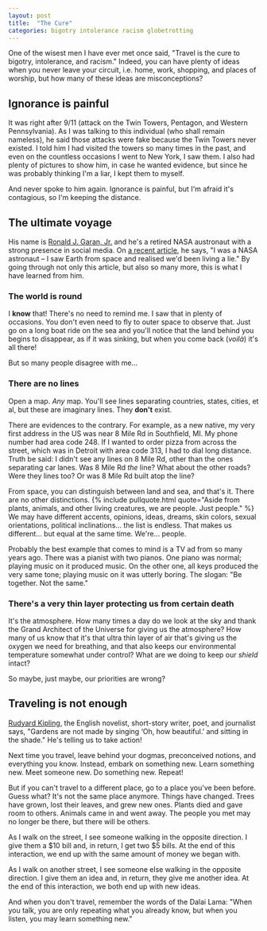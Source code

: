 ```yaml
---
layout: post
title:  "The Cure"
categories: bigotry intolerance racism globetrotting
---
```

One of the wisest men I have ever met once said, "Travel is the cure to bigotry, intolerance, and racism." Indeed, you can have plenty of ideas when you never leave your circuit, i.e. home, work, shopping, and places of worship, but how many of these ideas are misconceptions?

## Ignorance is painful

It was right after 9/11 (attack on the Twin Towers, Pentagon, and Western Pennsylvania). As I was talking to this individual (who shall remain nameless), he said those attacks were fake because the Twin Towers never existed. I told him I had visited the towers so many times in the past, and even on the countless occasions I went to New York, I saw them. I also had plenty of pictures to show him, in case he wanted evidence, but since he was probably thinking I'm a liar, I kept them to myself.

And never spoke to him again. Ignorance is painful, but I'm afraid it's contagious, so I'm keeping the distance.

## The ultimate voyage

His name is [Ronald J. Garan, Jr.](https://en.wikipedia.org/wiki/Ronald_J._Garan_Jr.) and he's a retired NASA austronaut with a strong presence in social media. On [a recent article](https://www.mirror.co.uk/news/weird-news/i-nasa-astronaut--saw-33227212), he says, "I was a NASA astronaut – I saw Earth from space and realised we'd been living a lie." By going through not only this article, but also so many more, this is what I have learned from him.

### The world is round

I **know** that! There's no need to remind me. I saw that in plenty of occasions. You don't even need to fly to outer space to observe that. Just go on a long boat ride on the sea and you'll notice that the land behind you begins to disappear, as if it was sinking, but when you come back (*voilà*) it's all there!

But so many people disagree with me…

### There are no lines

Open a map. *Any* map. You'll see lines separating countries, states, cities, et al, but these are imaginary lines. They **don't** exist.

There are evidences to the contrary. For example, as a new native, my very first address in the US was near 8 Mile Rd in Southfield, MI. My phone number had area code 248. If I wanted to order pizza from across the street, which was in Detroit with area code 313, I had to dial long distance. Truth be said: I didn't see any lines on 8 Mile Rd, other than the ones separating car lanes. Was 8 Mile Rd *the* line? What about the other roads? Were they lines too? Or was 8 Mile Rd built atop the line?

From space, you can distinguish between land and sea, and that's it. There are no other distinctions. {% include pullquote.html quote="Aside from plants, animals, and other living creatures, we are people. Just people." %} We may have different accents, opinions, ideas, dreams, skin colors, sexual orientations, political inclinations… the list is endless. That makes us different… but equal at the same time. We're… people.

Probably the best example that comes to mind is a TV ad from so many years ago. There was a pianist with two pianos. One piano was normal; playing music on it produced music. On the other one, all keys produced the very same tone; playing music on it was utterly boring. The slogan: "Be together. Not the same."

### There's a very thin layer protecting us from certain death

It's the atmosphere. How many times a day do we look at the sky and thank the Grand Architect of the Universe for giving us the atmosphere? How many of us know that it's that ultra thin layer of air that's giving us the oxygen we need for breathing, and that also keeps our environmental temperature somewhat under control? What are we doing to keep our *shield* intact?

So maybe, just maybe, our priorities are wrong?

## Traveling is not enough

[Rudyard Kipling](https://en.wikipedia.org/wiki/Rudyard_Kipling), the English novelist, short-story writer, poet, and journalist says, "Gardens are not made by singing ‘Oh, how beautiful.’ and sitting in the shade." He's telling us to take action!

Next time you travel, leave behind your dogmas, preconceived notions, and everything you know. Instead, embark on something new. Learn something new. Meet someone new. Do something new. Repeat!

But if you can't travel to a different place, go to a place you've been before. Guess what? It's not the same place anymore. Things have changed. Trees have grown, lost their leaves, and grew new ones. Plants died and gave room to others. Animals came in and went away. The people you met may no longer be there, but there will be others.

As I walk on the street, I see someone walking in the opposite direction. I give them a $10 bill and, in return, I get two $5 bills. At the end of this interaction, we end up with the same amount of money we began with.

As I walk on another street, I see someone else walking in the opposite direction. I give them an idea and, in return, they give me another idea. At the end of this interaction, we both end up with new ideas.

And when you don't travel, remember the words of the Dalai Lama: "When you talk, you are only repeating what you already know, but when you listen, you may learn something new."
